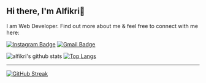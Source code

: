 ## Hi there, I'm Alfikri👋

I am Web Developer. Find out more about me & feel free to connect with me here:

[![Instagram Badge](https://img.shields.io/badge/-alfikridotname-ff69b4?style=flat-square&logo=instagram&logoColor=white&link=https://www.instagram.com/alfikridotname/)](https://www.instagram.com/alfikridotname/)
[![Gmail Badge](https://img.shields.io/badge/-alfikri.name@gmail.com-c14438?style=flat-square&logo=Gmail&logoColor=white&link=mailto:alfikri.name@gmail.com)](mailto:alfikri.name@gmail.com)

![alfikri's github stats](https://github-readme-stats.vercel.app/api?username=alfikridotname&show_icons=true&theme=light&count_private=true)
[![Top Langs](https://github-readme-stats.vercel.app/api/top-langs/?username=alfikridotname&layout=compact&langs_count=8)](https://github.com/alfikridotname/github-readme-stats) 

---

[![GitHub Streak](https://streak-stats.demolab.com?user=alfikridotname&hide_border=true)](https://git.io/streak-stats)
